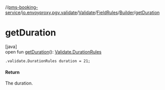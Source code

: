 //[pms-booking-service](../../../../../index.md)/[io.envoyproxy.pgv.validate](../../../index.md)/[Validate](../../index.md)/[FieldRules](../index.md)/[Builder](index.md)/[getDuration](get-duration.md)

# getDuration

[java]\
open fun [getDuration](get-duration.md)(): [Validate.DurationRules](../../-duration-rules/index.md)

`.validate.DurationRules duration = 21;`

#### Return

The duration.